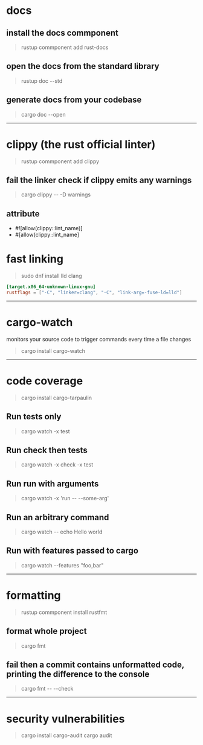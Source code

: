 # docs
## install the docs commponent
> rustup commponent add rust-docs
## open the docs from the standard library
> rustup doc --std
## generate docs from your codebase
> cargo doc --open
--------------------------------------------------------------------------------
# clippy (the rust official linter)
> rustup commponent add clippy
## fail the linker check if clippy emits any warnings
> cargo clippy -- -D warnings
## attribute
- #![allow(clippy::lint_name)]
- #[allow(clippy::lint_name]

# fast linking
> sudo dnf install lld clang
```toml
[target.x86_64-unknown-linux-gnu]
rustflags = ["-C", "linker=clang", "-C", "link-arg=-fuse-ld=lld"]
```
--------------------------------------------------------------------------------
# cargo-watch
monitors your source code to trigger commands every time a file changes
> cargo install cargo-watch
--------------------------------------------------------------------------------
# code coverage
> cargo install cargo-tarpaulin
## Run tests only
> cargo watch -x test
## Run check then tests
> cargo watch -x check -x test
## Run run with arguments
> cargo watch -x 'run -- --some-arg'
## Run an arbitrary command
> cargo watch -- echo Hello world
## Run with features passed to cargo
> cargo watch --features "foo,bar"
--------------------------------------------------------------------------------
# formatting
> rustup commponent install rustfmt
## format whole project
> cargo fmt
## fail then a commit contains unformatted code, printing the difference to the console 
> cargo fmt -- --check
--------------------------------------------------------------------------------
# security vulnerabilities
> cargo install cargo-audit
> cargo audit

